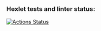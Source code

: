 ### Hexlet tests and linter status:
[![Actions Status](https://github.com/flater1c/qa-auto-engineer-javascript-project-90/actions/workflows/hexlet-check.yml/badge.svg)](https://github.com/flater1c/qa-auto-engineer-javascript-project-90/actions)